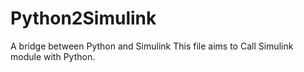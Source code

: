 # Python2Simulink
A bridge between Python and Simulink
This file aims to Call Simulink module with Python.
